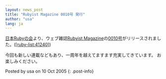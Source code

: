 ```yaml
---
layout: news_post
title: "Rubyist Magazine 0010号 発行"
author: "usa"
lang: ja
---
```


[日本Rubyの会][1]より、ウェブ雑誌[Rubyist
Magazine][2]の[0010号][3]がリリースされました。([\[ruby-list:41240\]][4])

今回も新しい連載などもあり、一周年を越えてますます充実してきています。 お楽しみください。

Posted by usa on 10 Oct 2005
{: .post-info}



[1]: http://jp.rubyist.net/ 
[2]: http://jp.rubyist.net/magazine/ 
[3]: http://jp.rubyist.net/magazine/?0010 
[4]: http://blade.nagaokaut.ac.jp/cgi-bin/scat.rb/ruby/ruby-list/41240 
